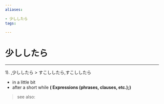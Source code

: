 ```yaml
---
aliases:
    
- 少ししたら
tags:
    
---
```


# 少ししたら
---
1).
,少ししたら > すこししたら,すこししたら

- in a little bit
- after a short while
**( Expressions (phrases, clauses, etc.);)**
> see also: 
            